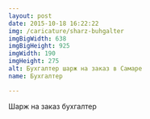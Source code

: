 ```yaml
---
layout: post
date: 2015-10-18 16:22:22
img: /caricature/sharz-buhgalter
imgBigWidth: 638
imgBigHeight: 925
imgWidth: 190
imgHeight: 275
alt: Бухгалтер шарж на заказ в Самаре
name: Бухгалтер

---
```


Шарж на заказ бухгалтер